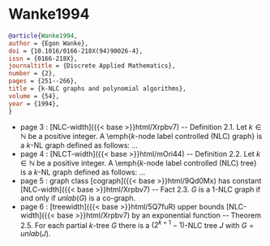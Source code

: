 # Wanke1994

```bibtex
@article{Wanke1994,
author = {Egon Wanke},
doi = {10.1016/0166-218X(94)90026-4},
issn = {0166-218X},
journaltitle = {Discrete Applied Mathematics},
number = {2},
pages = {251--266},
title = {k-NLC graphs and polynomial algorithms},
volume = {54},
year = {1994},
}
```
* page 3 : [NLC-width]({{< base >}}html/Xrpbv7) -- Definition 2.1. Let $k \in \mathbb N$ be a positive integer. A \emph{$k$-node label controlled (NLC) graph} is a $k$-NL graph defined as follows: ...
* page 4 : [NLCT-width]({{< base >}}html/mOri44) -- Definition 2.2. Let $k \in \mathbb N$ be a positive integer. A \emph{$k$-node label controlled (NLC) tree} is a $k$-NL graph defined as follows: ...
* page 5 : graph class [cograph]({{< base >}}html/9Qd0Mx) has constant [NLC-width]({{< base >}}html/Xrpbv7) -- Fact 2.3. $G$ is a $1$-NLC graph if and only if $unlab(G)$ is a co-graph.
* page 6 : [treewidth]({{< base >}}html/5Q7fuR) upper bounds [NLC-width]({{< base >}}html/Xrpbv7) by an exponential function -- Theorem 2.5. For each partial $k$-tree $G$ there is a $(2^{k+1}-1)$-NLC tree $J$ with $G=unlab(J)$.